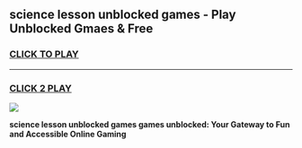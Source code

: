 
## science lesson unblocked games - Play Unblocked Gmaes & Free
<h3>
<a href="https://news.freeplayer.one?title=science_lesson_unblocked_games&ref=23F">CLICK TO PLAY</a></h3>
<hr>

<h3>
<a href="https://news.freeplayer.one?title=science_lesson_unblocked_games&ref=23F">CLICK 2 PLAY</a>
  
</h3>

<a href="https://news.freeplayer.one?title=science_lesson_unblocked_games&ref=23F/"><img src="https://clearcache.store/games.png"></a>


**science lesson unblocked games games unblocked: Your Gateway to Fun and Accessible Online Gaming**
